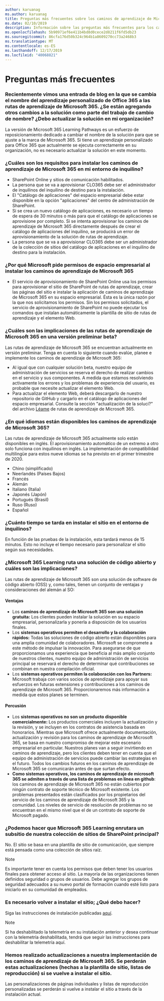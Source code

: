 ```yaml
---
author: karuanag
ms.author: karuanag
title: Preguntas más frecuentes sobre los caminos de aprendizaje de Microsoft 365
ms.date: 02/10/2019
description: Información sobre las preguntas más frecuentes para los caminos de aprendizaje de Microsoft 365
ms.openlocfilehash: 5b90971ef6e411b4bd8d0cece2d8211f6fd5db23
ms.sourcegitcommit: 86cfa176d50b324c964b1a8609270cc73a2468b3
ms.translationtype: MT
ms.contentlocale: es-ES
ms.lasthandoff: 12/17/2019
ms.locfileid: "40068821"
---
```

# <a name="frequently-asked-questions"></a>Preguntas más frecuentes

### <a name="i-recently-saw-a-blog-post-that-custom-learning-for-office-365-is-being-renamed-to-microsoft-365-learning-pathways-are-there-other-changes-being-added-to-the-solution-as-part-of-the-renaming-effort-should-i-update-the-solution-in-my-organization"></a>Recientemente vimos una entrada de blog en la que se cambia el nombre del aprendizaje personalizado de Office 365 a las rutas de aprendizaje de Microsoft 365. ¿Se están agregando otros cambios a la solución como parte del trabajo de cambio de nombre? ¿Debo actualizar la solución en mi organización?

La versión de Microsoft 365 Learning Pathways es un esfuerzo de reposicionamiento dedicado a cambiar el nombre de la solución para que se ajuste a la marca de Microsoft 365. Si tiene un aprendizaje personalizado para Office 365 que actualmente se ejecuta correctamente en su organización, no es necesario actualizar la solución en este momento.  

### <a name="what-are-the-requirements-for-installing-microsoft-365-learning-pathways-into-my-tenant-environment"></a>¿Cuáles son los requisitos para instalar los caminos de aprendizaje de Microsoft 365 en mi entorno de inquilino?

- SharePoint Online y sitios de comunicación habilitados.
- La persona que se va a aprovisionar CLO365 debe ser el administrador de inquilinos del inquilino de destino para la instalación.
- El "Catálogo de aplicaciones" del espacio empresarial debe estar disponible en la opción "aplicaciones" del centro de administración de SharePoint.
- Si se crea un nuevo catálogo de aplicaciones, es necesario un tiempo de espera de 30 minutos o más para que el catálogo de aplicaciones se aprovisione por completo. Si se intenta aprovisionar los caminos de aprendizaje de Microsoft 365 directamente después de crear el catálogo de aplicaciones del inquilino, se producirá un error de aprovisionamiento de la solución de rutas de aprendizaje. 
- La persona que se va a aprovisionar CLO365 debe ser un administrador de la colección de sitios del catálogo de aplicaciones en el inquilino de destino para la instalación.

### <a name="why-is-microsoft-asking-for-tenant-permissions-when-installing-microsoft-365-learning-pathways"></a>¿Por qué Microsoft pide permisos de espacio empresarial al instalar los caminos de aprendizaje de Microsoft 365 

- El servicio de aprovisionamiento de SharePoint Online usa los permisos para aprovisionar el sitio de SharePoint de rutas de aprendizaje, crear las páginas del sitio e instalar la aplicación de caminos de aprendizaje de Microsoft 365 en su espacio empresarial. Ésta es la única razón por la que nos solicitamos los permisos. Sin los permisos solicitados, el servicio de aprovisionamiento de SharePoint no puede ejecutar los comandos que instalan automáticamente la plantilla de sitio de rutas de aprendizaje y el elemento Web. 

### <a name="what-are-the-implications-of-microsoft-365-learning-pathways-being-in-a-beta-preview"></a>¿Cuáles son las implicaciones de las rutas de aprendizaje de Microsoft 365 en una versión preliminar beta? 

Las rutas de aprendizaje de Microsoft 365 se encuentran actualmente en versión preliminar. Tenga en cuenta lo siguiente cuando evalúe, planee e implemente los caminos de aprendizaje de Microsoft 365:

- Al igual que con cualquier solución beta, nuestro equipo de administración de servicios se reserva el derecho de realizar cambios en el servicio y sus componentes. A medida que estamos resolviendo activamente los errores y los problemas de experiencia del usuario, es probable que necesite actualizar el elemento Web.
- Para actualizar el elemento Web, deberá descargarlo de nuestro repositorio de GitHub y cargarlo en el catálogo de aplicaciones del espacio empresarial. Consulte la sección "actualización de la soluci?" del archivo [Léame](https://github.com/pnp/custom-learning-office-365/blob/master/README.md) de rutas de aprendizaje de Microsoft 365. 

### <a name="what-languages-is-microsoft-365-learning-pathways-available-in"></a>¿En qué idiomas están disponibles los caminos de aprendizaje de Microsoft 365?

Las rutas de aprendizaje de Microsoft 365 actualmente solo están disponibles en inglés. El aprovisionamiento automático de un extremo a otro solo funciona con inquilinos en inglés. La implementación de compatibilidad multilingüe para estos nueve idiomas se ha previsto en el primer trimestre de 2020. 

- Chino (simplificado) 
- Neerlandés (Países Bajos) 
- Francés  
- Alemán 
- Italiano (Italia) 
- Japonés (Japón)  
- Portugués (Brasil) 
- Ruso (Ruso)  
- Español 

### <a name="how-long-will-it-take-to-install-the-site-in-our-tenant-environment"></a>¿Cuánto tiempo se tarda en instalar el sitio en el entorno de inquilinos?

En función de las pruebas de la instalación, esta tardará menos de 15 minutos. Esto no incluye el tiempo necesario para personalizar el sitio según sus necesidades.

### <a name="is-microsoft-365-learning-pathways-an-open-source-solution-and-what-are-the-implications"></a>¿Microsoft 365 Learning ruta una solución de código abierto y cuáles son las implicaciones?

Las rutas de aprendizaje de Microsoft 365 son una solución de software de código abierto (OSS) y, como tales, tienen un conjunto de ventajas y consideraciones del alemán al SO:

#### <a name="benefits"></a>Ventajas 
- Los **caminos de aprendizaje de Microsoft 365 son una solución gratuita:** Los clientes pueden instalar la solución en su espacio empresarial, personalizarla y ponerla a disposición de los usuarios finales.
- Los **sistemas operativos permiten el desarrollo y la colaboración rápidos:**  Todas las soluciones de código abierto están disponibles para una amplia comunidad de colaboradores.  Microsoft se compromete a este método de impulsar la innovación.  Para asegurarse de que proporcionamos una experiencia que beneficia al más amplio conjunto de nuestros clientes, nuestro equipo de administración de servicios principal se reservará el derecho de determinar qué contribuciones se combinan en nuestra compilación oficial.  
- Los **sistemas operativos permiten la colaboración con los Partners:** Microsoft trabaja con varios socios de aprendizaje para apoyar sus esfuerzos en futuras extensiones y contribuciones a los caminos de aprendizaje de Microsoft 365. Proporcionaremos más información a medida que estos planes se terminen. 
    
#### <a name="implications"></a>Percusión
- Los **sistemas operativos no son un producto disponible comercialmente:** Los productos comerciales incluyen la actualización y la revisión, y se incluyen en los contratos de asistencia basada en honorarios. Mientras que Microsoft ofrece actualmente documentación, actualización y revisión para los caminos de aprendizaje de Microsoft 365, se basa en nuestro compromiso de mejorar este escenario empresarial en particular. Nuestros planes van a seguir invirtiendo en caminos de aprendizaje, pero los clientes deben tener en cuenta que el equipo de administración de servicios puede cambiar las estrategias en el futuro. Todos los cambios futuros en los caminos de aprendizaje de Microsoft 365 se comunicarán antes de que surtan efecto. 
- **Como sistemas operativos, los caminos de aprendizaje de microsoft 365 se admiten a través de una lista de problemas en línea en github**: los caminos de aprendizaje de Microsoft 365 no están cubiertos por ningún contrato de soporte técnico de Microsoft existente. Los problemas presentados están clasificados por los propietarios del servicio de los caminos de aprendizaje de Microsoft 365 y la comunidad. Los niveles de servicio de resolución de problemas no se encuentran en el mismo nivel que el de un contrato de soporte de Microsoft pagado.  

### <a name="can-we-make-the-microsoft-365-learning-pathways-a-subsite-of-our-primary-sharepoint-site-collection"></a>¿Podemos hacer que Microsoft 365 Learning enrutara un subsitio de nuestra colección de sitios de SharePoint principal?

No. El sitio se basa en una plantilla de sitio de comunicación, que siempre está pensada como una colección de sitios raíz.

> [!NOTE]
> Es importante tener en cuenta los permisos que deben tener los usuarios finales para obtener acceso al sitio. La mayoría de las organizaciones tienen definidos seguridad o grupos de usuarios. Debe agregar los grupos de seguridad adecuados a su nuevo portal de formación cuando esté listo para iniciarlo en su comunidad de empleados.

### <a name="i-need-to-reinstall-the-site-what-should-i-do"></a>Es necesario volver a instalar el sitio; ¿Qué debo hacer?

Siga las instrucciones de instalación publicadas [aquí](custom_provision.md).

> [!NOTE]
> Si ha deshabilitado la telemetría en su instalación anterior y desea continuar con la telemetría deshabilitada, tendrá que seguir las instrucciones para deshabilitar la telemetría aquí.

### <a name="we-made-updates-to-our-implementation-of-microsoft-365-learning-pathways-will-we-lose-these-updates-made-to-site-template-playlists-if-we-reinstall-the-site"></a>Hemos realizado actualizaciones a nuestra implementación de los caminos de aprendizaje de Microsoft 365. Se perderán estas actualizaciones (hechas a la plantilla de sitio, listas de reproducción) si se vuelve a instalar el sitio.

Las personalizaciones de páginas individuales y listas de reproducción personalizadas se perderán si vuelve a instalar el sitio a través de la instalación actual.  
